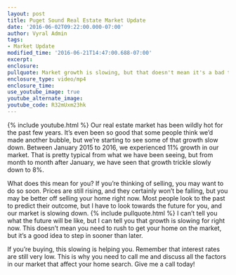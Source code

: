 ```yaml
---
layout: post
title: Puget Sound Real Estate Market Update
date: '2016-06-02T09:22:00.000-07:00'
author: Vyral Admin
tags:
- Market Update
modified_time: '2016-06-21T14:47:00.688-07:00'
excerpt:
enclosure:
pullquote: Market growth is slowing, but that doesn't mean it's a bad time to buy or sell.
enclosure_type: video/mp4
enclosure_time:
use_youtube_image: true
youtube_alternate_image:
youtube_code: R32mUxm23hk
---
```

{% include youtube.html %}
Our real estate market has been wildly hot for the past few years. It’s even been so good that some people think we’d made another bubble, but we’re starting to see some of that growth slow down. Between January 2015 to 2016, we experienced 11% growth in our market. That is pretty typical from what we have been seeing, but from month to month after January, we have seen that growth trickle slowly down to 8%.

What does this mean for you? If you’re thinking of selling, you may want to do so soon. Prices are still rising, and they certainly won’t be falling, but you may be better off selling your home right now. Most people look to the past to predict their outcome, but I have to look towards the future for you, and our market is slowing down.
{% include pullquote.html %}
I can’t tell you what the future will be like, but I can tell you that growth is slowing for right now. This doesn’t mean you need to rush to get your home on the market, but it’s a good idea to step in sooner than later.

If you’re buying, this slowing is helping you. Remember that interest rates are still very low. This is why you need to call me and discuss all the factors in our market that affect your home search. Give me a call today!
